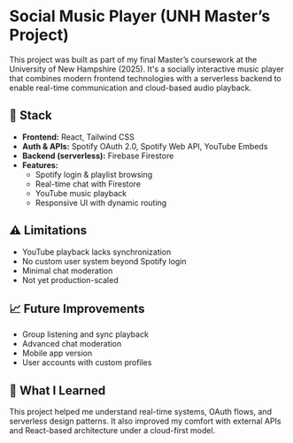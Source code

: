 # Social Music Player (UNH Master’s Project)

This project was built as part of my final Master’s coursework at the University of New Hampshire (2025). It's a socially interactive music player that combines modern frontend technologies with a serverless backend to enable real-time communication and cloud-based audio playback.

## 🔧 Stack
- **Frontend:** React, Tailwind CSS
- **Auth & APIs:** Spotify OAuth 2.0, Spotify Web API, YouTube Embeds
- **Backend (serverless):** Firebase Firestore
- **Features:**
  - Spotify login & playlist browsing
  - Real-time chat with Firestore
  - YouTube music playback
  - Responsive UI with dynamic routing

## ⚠️ Limitations
- YouTube playback lacks synchronization
- No custom user system beyond Spotify login
- Minimal chat moderation
- Not yet production-scaled

## 📈 Future Improvements
- Group listening and sync playback
- Advanced chat moderation
- Mobile app version
- User accounts with custom profiles

## 🧠 What I Learned
This project helped me understand real-time systems, OAuth flows, and serverless design patterns. It also improved my comfort with external APIs and React-based architecture under a cloud-first model.
